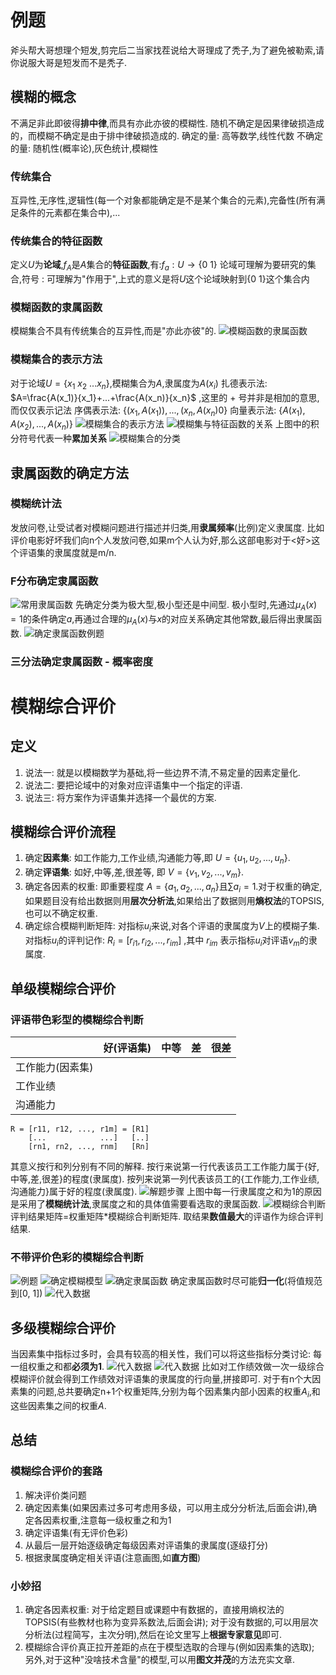 # 例题
斧头帮大哥想理个短发,剪完后二当家找茬说给大哥理成了秃子,为了避免被勒索,请你说服大哥是短发而不是秃子.
## 模糊的概念
不满足非此即彼得**排中律**,而具有亦此亦彼的模糊性.
随机不确定是因果律破损造成的，而模糊不确定是由于排中律破损造成的.
确定的量: 高等数学,线性代数
不确定的量: 随机性(概率论),灰色统计,模糊性
### 传统集合
互异性,无序性,逻辑性(每一个对象都能确定是不是某个集合的元素),完备性(所有满足条件的元素都在集合中),...
### 传统集合的特征函数
定义$U$为**论域**,$f_A$是$A$集合的**特征函数**,有:$f_a:U\rightarrow\{0\ 1\}$
论域可理解为要研究的集合,符号 $:$ 可理解为"作用于",上式的意义是将$U$这个论域映射到$\{0\ 1\}$这个集合内
### 模糊函数的隶属函数
模糊集合不具有传统集合的互异性,而是"亦此亦彼"的.
![模糊函数的隶属函数](./image/4.png)
### 模糊集合的表示方法
对于论域$U=\{x_1\ x_2\ ... x_n\}$,模糊集合为$A$,隶属度为$A(x_i)$
扎德表示法: $A=\frac{A(x_1)}{x_1}+...+\frac{A(x_n)}{x_n}$ ,这里的 $+$ 号并非是相加的意思,而仅仅表示记法
序偶表示法: $\{(x_1,A(x_1)),...,(x_n,A(x_n)0\}$
向量表示法: $\{A(x_1),A(x_2),...,A(x_n)\}$
![模糊集合的表示方法](./image/5.png)
![模糊集与特征函数的关系](./image/6.png)
上图中的积分符号代表一种**累加关系**
![模糊集合的分类](./image/7.png)
## 隶属函数的确定方法
### 模糊统计法
发放问卷,让受试者对模糊问题进行描述并归类,用**隶属频率**(比例)定义隶属度.
比如评价电影好坏我们向n个人发放问卷,如果m个人认为好,那么这部电影对于<好>这个评语集的隶属度就是m/n.
### F分布确定隶属函数
![常用隶属函数](./image/8.png)
先确定分类为极大型,极小型还是中间型.
极小型时,先通过$\mu_A(x)=1$的条件确定$a$,再通过合理的$\mu_A(x)$与$x$的对应关系确定其他常数,最后得出隶属函数.
![确定隶属函数例题](./image/9.png)
### 三分法确定隶属函数 - 概率密度
# 模糊综合评价
## 定义
1. 说法一: 就是以模糊数学为基础,将一些边界不清,不易定量的因素定量化.
2. 说法二: 要把论域中的对象对应评语集中一个指定的评语.
3. 说法三: 将方案作为评语集并选择一个最优的方案.
## 模糊综合评价流程
1. 确定**因素集**: 如工作能力,工作业绩,沟通能力等,即 $U=\{u_1,u_2,...,u_n\}$.
2. 确定**评语集**: 如好,中等,差,很差等, 即 $V=\{v_1,v_2,...,v_m\}$.
3. 确定各因素的权重: 即重要程度 $A=\{a_1,a_2,...,a_n\}$且$\sum a_i=1$.对于权重的确定,如果题目没有给出数据则用**层次分析法**,如果给出了数据则用**熵权法**的TOPSIS,也可以不确定权重.
4. 确定综合模糊判断矩阵: 对指标$u_i$来说,对各个评语的隶属度为$V$上的模糊子集.对指标$u_i$的评判记作: $R_i=[r_{i1},r_{i2},...,r_{im}]$ ,其中 $r_{im}$ 表示指标$u_i$对评语$v_m$的隶属度.
## 单级模糊综合评价
### 评语带色彩型的模糊综合判断
|     | 好(评语集) | 中等 | 差 | 很差 |
| --- | --- | --- | --- | --- |
| 工作能力(因素集) | | | | |
| 工作业绩 | | | | |
| 沟通能力 | | | | |
```
R = [r11, r12, ..., r1m] = [R1]
	[...            ...]   [..]
    [rn1, rn2, ..., rnm]   [Rn]
   ```
其意义按行和列分别有不同的解释.
按行来说第一行代表该员工工作能力属于{好,中等,差,很差}的程度(隶属度).
按列来说第一列代表该员工的{工作能力,工作业绩,沟通能力}属于好的程度(隶属度).
![解题步骤](./image/10.png)
上图中每一行隶属度之和为1的原因是采用了**模糊统计法**,隶属度之和的具体值需要看选取的隶属函数.
![模糊综合判断](./image/11.png)
评判结果矩阵=权重矩阵\*模糊综合判断矩阵.
取结果**数值最大**的评语作为综合评判结果.
### 不带评价色彩的模糊综合判断
![例题](./image/12.png)
![确定模糊模型](./image/13.png)
![确定隶属函数](./image/14.png)
确定隶属函数时尽可能**归一化**(将值规范到[0, 1])
![代入数据](./image/15.png)
## 多级模糊综合评价
当因素集中指标过多时，会具有较高的相关性，我们可以将这些指标分类讨论:
每一组权重之和都**必须为1**.
![代入数据](./image/16.png)
![代入数据](./image/17.png)
比如对工作绩效做一次一级综合模糊评价就会得到工作绩效对评语集的隶属度的行向量,拼接即可.
对于有n个大因素集的问题,总共要确定n+1个权重矩阵,分别为每个因素集内部小因素的权重$A_i$,和这些因素集之间的权重$A$.
## 总结
### 模糊综合评价的套路
1. 解决评价类问题
2. 确定因素集(如果因素过多可考虑用多级，可以用主成分分析法,后面会讲),确定各因素权重,注意每一级权重之和为1
3. 确定评语集(有无评价色彩)
4. 从最后一层开始逐级确定每级因素对评语集的隶属度(逐级打分)
5. 根据隶属度确定相关评语(注意画图,如**直方图**)
### 小妙招
1. 确定各因素权重: 对于给定题目或课题中有数据的，直接用熵权法的TOPSIS(有些教材也称为变异系数法,后面会讲); 对于没有数据的,可以用层次分析法(过程简写，主次分明),然后在论文里写上**根据专家意见**即可.
2. 模糊综合评价真正拉开差距的点在于模型选取的合理与(例如因素集的选取); 另外,对于这种"没啥技术含量"的模型,可以用**图文并茂**的方法充实文章.